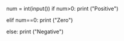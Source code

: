 num = int(input())
if num>0:
	print ("Positive")
	
elif num==0:
	print ("Zero")
	
else:
	print ("Negative")
